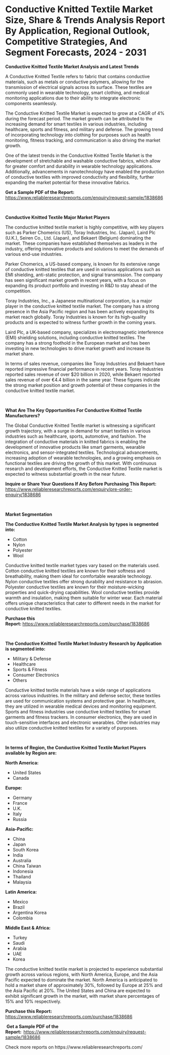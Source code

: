 <p><h1>Conductive Knitted Textile Market Size, Share & Trends Analysis Report By Application, Regional Outlook, Competitive Strategies, And Segment Forecasts, 2024 - 2031</h1></p><p><strong>Conductive Knitted Textile Market Analysis and Latest Trends</strong></p>
<p><p>A Conductive Knitted Textile refers to fabric that contains conductive materials, such as metals or conductive polymers, allowing for the transmission of electrical signals across its surface. These textiles are commonly used in wearable technology, smart clothing, and medical monitoring applications due to their ability to integrate electronic components seamlessly.</p><p>The Conductive Knitted Textile Market is expected to grow at a CAGR of 4% during the forecast period. The market growth can be attributed to the increasing demand for smart textiles in various industries, including healthcare, sports and fitness, and military and defense. The growing trend of incorporating technology into clothing for purposes such as health monitoring, fitness tracking, and communication is also driving the market growth.</p><p>One of the latest trends in the Conductive Knitted Textile Market is the development of stretchable and washable conductive fabrics, which allow for greater comfort and durability in wearable technology applications. Additionally, advancements in nanotechnology have enabled the production of conductive textiles with improved conductivity and flexibility, further expanding the market potential for these innovative fabrics.</p></p>
<p><strong>Get a Sample PDF of the Report:&nbsp;</strong> <a href="https://www.reliableresearchreports.com/enquiry/request-sample/1838686">https://www.reliableresearchreports.com/enquiry/request-sample/1838686</a></p>
<p>&nbsp;</p>
<p><strong>Conductive Knitted Textile Major Market Players</strong></p>
<p><p>The conductive knitted textile market is highly competitive, with key players such as Parker Chomerics (US), Toray Industries, Inc. (Japan), Laird Plc (U.K.), Seiren Co., Ltd. (Japan), and Bekaert (Belgium) dominating the market. These companies have established themselves as leaders in the industry, offering innovative products and solutions to meet the demands of various end-use industries.</p><p>Parker Chomerics, a US-based company, is known for its extensive range of conductive knitted textiles that are used in various applications such as EMI shielding, anti-static protection, and signal transmission. The company has seen significant market growth in recent years, with a focus on expanding its product portfolio and investing in R&D to stay ahead of the competition.</p><p>Toray Industries, Inc., a Japanese multinational corporation, is a major player in the conductive knitted textile market. The company has a strong presence in the Asia Pacific region and has been actively expanding its market reach globally. Toray Industries is known for its high-quality products and is expected to witness further growth in the coming years.</p><p>Laird Plc, a UK-based company, specializes in electromagnetic interference (EMI) shielding solutions, including conductive knitted textiles. The company has a strong foothold in the European market and has been investing in new technologies to drive market growth and increase its market share.</p><p>In terms of sales revenue, companies like Toray Industries and Bekaert have reported impressive financial performance in recent years. Toray Industries reported sales revenue of over $20 billion in 2020, while Bekaert reported sales revenue of over €4.4 billion in the same year. These figures indicate the strong market position and growth potential of these companies in the conductive knitted textile market.</p></p>
<p>&nbsp;</p>
<p><strong>What Are The Key Opportunities For Conductive Knitted Textile Manufacturers?</strong></p>
<p><p>The Global Conductive Knitted Textile market is witnessing a significant growth trajectory, with a surge in demand for smart textiles in various industries such as healthcare, sports, automotive, and fashion. The integration of conductive materials in knitted fabrics is enabling the development of innovative products like smart garments, wearable electronics, and sensor-integrated textiles. Technological advancements, increasing adoption of wearable technologies, and a growing emphasis on functional textiles are driving the growth of this market. With continuous research and development efforts, the Conductive Knitted Textile market is expected to witness substantial growth in the near future.</p></p>
<p><strong>Inquire or Share Your Questions If Any Before Purchasing This Report:</strong> <a href="https://www.reliableresearchreports.com/enquiry/pre-order-enquiry/1838686">https://www.reliableresearchreports.com/enquiry/pre-order-enquiry/1838686</a></p>
<p>&nbsp;</p>
<p><strong>Market Segmentation</strong></p>
<p><strong>The Conductive Knitted Textile Market Analysis by types is segmented into:</strong></p>
<p><ul><li>Cotton</li><li>Nylon</li><li>Polyester</li><li>Wool</li></ul></p>
<p><p>Conductive knitted textile market types vary based on the materials used. Cotton conductive knitted textiles are known for their softness and breathability, making them ideal for comfortable wearable technology. Nylon conductive textiles offer strong durability and resistance to abrasion. Polyester conductive textiles are known for their moisture-wicking properties and quick-drying capabilities. Wool conductive textiles provide warmth and insulation, making them suitable for winter wear. Each material offers unique characteristics that cater to different needs in the market for conductive knitted textiles.</p></p>
<p><strong>Purchase this Report:&nbsp;</strong><a href="https://www.reliableresearchreports.com/purchase/1838686">https://www.reliableresearchreports.com/purchase/1838686</a></p>
<p>&nbsp;</p>
<p><strong>The Conductive Knitted Textile Market Industry Research by Application is segmented into:</strong></p>
<p><ul><li>Military & Defense</li><li>Healthcare</li><li>Sports & Fitness</li><li>Consumer Electronics</li><li>Others</li></ul></p>
<p><p>Conductive knitted textile materials have a wide range of applications across various industries. In the military and defense sector, these textiles are used for communication systems and protective gear. In healthcare, they are utilized in wearable medical devices and monitoring equipment. Sports and fitness industries use conductive knitted textiles for smart garments and fitness trackers. In consumer electronics, they are used in touch-sensitive interfaces and electronic wearables. Other industries may also utilize conductive knitted textiles for a variety of purposes.</p></p>
<p>&nbsp;</p>
<p><strong>In terms of Region, the Conductive Knitted Textile Market Players available by Region are:</strong></p>
<p>
    <p> <strong> North America: </strong>
        <ul>
            <li>United States</li>
            <li>Canada</li>
        </ul>
        </p> 
    <p> <strong> Europe: </strong>
        <ul>
            <li>Germany</li>
            <li>France</li>
            <li>U.K.</li>
            <li>Italy</li>
            <li>Russia</li>
        </ul>
        </p> 
    <p> <strong> Asia-Pacific: </strong>
        <ul>
            <li>China</li>
            <li>Japan</li>
            <li>South Korea</li>
            <li>India</li>
            <li>Australia</li>
            <li>China Taiwan</li>
            <li>Indonesia</li>
            <li>Thailand</li>
            <li>Malaysia</li>
        </ul>
        </p> 
    <p> <strong> Latin America: </strong>
        <ul>
            <li>Mexico</li>
            <li>Brazil</li>
            <li>Argentina Korea</li>
            <li>Colombia</li>
        </ul>
        </p> 
    <p> <strong> Middle East & Africa: </strong>
        <ul>
            <li>Turkey</li>
            <li>Saudi</li>
            <li>Arabia</li>
            <li>UAE</li>
            <li>Korea</li>
        </ul>
    </p>
    </p>
<p><p>The conductive knitted textile market is projected to experience substantial growth across various regions, with North America, Europe, and the Asia Pacific expected to dominate the market. North America is anticipated to hold a market share of approximately 30%, followed by Europe at 25% and the Asia Pacific at 20%. The United States and China are expected to exhibit significant growth in the market, with market share percentages of 15% and 10% respectively.</p></p>
<p><strong>Purchase this Report: </strong><a href="https://www.reliableresearchreports.com/purchase/1838686">https://www.reliableresearchreports.com/purchase/1838686</a></p>
<p>&nbsp;<strong>Get a Sample PDF of the Report:&nbsp;&nbsp;</strong><a href="https://www.reliableresearchreports.com/enquiry/request-sample/1838686">https://www.reliableresearchreports.com/enquiry/request-sample/1838686</a></p>
<p><strong></strong></p>
<p>Check more reports on https://www.reliableresearchreports.com/</p>